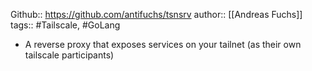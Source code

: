 ---
---

Github:: https://github.com/antifuchs/tsnsrv
author:: [[Andreas Fuchs]]
tags:: #Tailscale, #GoLang

- A reverse proxy that exposes services on your tailnet (as their own tailscale participants)